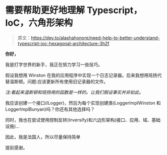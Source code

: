 # 需要帮助更好地理解 Typescript，IoC，六角形架构

> 原文：<https://dev.to/alashahonore/need-help-to-better-understand-typescript-ioc-hexagonal-architecture-3h2f>

**你好，**

我是打字世界的新手，我正在努力学习一些技巧。

假设我想用 Winston 在我的应用程序中实现一个日志记录器。后来我想用班扬代替温斯顿。问题:应该更新所有使用旧记录器的文件。

*注:看起来温斯顿和班扬用的函数是一样的。让我们假设事实并非如此。*

我应该创建一个接口(ILogger)，然后为每个实现创建类(LoggerImplWinston 和 LoggerImplBunyan)吗？你还有其他选择吗？

同时，我也在尝试使用控制反转(Inversify)和六边形架构(接口、应用、域、基础设施)…

因此，我是法国人，所以尽量保持简单

提前感谢。